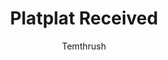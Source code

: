 ---
media: "images/art/thrush/platplat_1.png"
media_type: image
type: art
title: Platplat Received
author: [Temthrush]
desc: Apollyon Baphomet finds Thrush Roach a new friend!
---